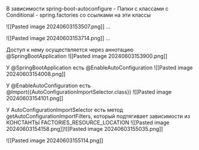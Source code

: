 В зависимости spring-boot-autoconfigure
	- Папки с классами с Conditional
	- spring.factories со ссылками на эти классы

![[Pasted image 20240603153507.png]]
...

![[Pasted image 20240603153714.png]]
...

Доступ к нему осуществляется через аннотацию @SpringBootApplication
![[Pasted image 20240603153900.png]]

У @SpringBootApplication есть @EnableAutoConfiguration
![[Pasted image 20240603154008.png]]

У @EnableAutoConfiguration есть @Import({AutoConfigurationImportSelector.class})
![[Pasted image 20240603154101.png]]

У AutoConfigurationImportSelector есть метод 
getAutoConfigurationImportFilters, который подтягивает зависимости из КОНСТАНТЫ FACTORIES_RESOURCE_LOCATION
![[Pasted image 20240603154158.png]]![[Pasted image 20240603155035.png]]

![[Pasted image 20240603155114.png]]

